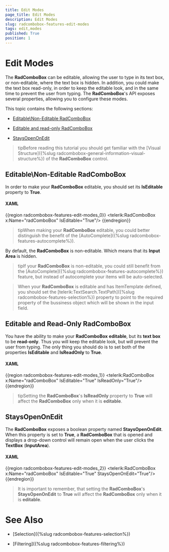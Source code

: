 ```yaml
---
title: Edit Modes
page_title: Edit Modes
description: Edit Modes
slug: radcombobox-features-edit-modes
tags: edit,modes
published: True
position: 1
---
```


# Edit Modes

The __RadComboBox__ can be editable, allowing the user to type in its text box, or non-editable, where the text box is hidden. In addition, you could make the text box read-only, in order to keep the editable look, and in the same time to prevent the user from typing. The __RadComboBox__'s API exposes several properties, allowing you to configure these modes.

This topic contains the following sections:

* [Editable\Non-Editable RadComboBox](#editable\non-editable-radcombobox)

* [Editable and read-only RadComboBox](#editable-and-read-only-radcombobox)

* [StaysOpenOnEdit](#staysopenonedit)

>tipBefore reading this tutorial you should get familiar with the [Visual Structure]({%slug radcombobox-general-information-visual-structure%}) of the __RadComboBox__ control.

## Editable\Non-Editable RadComboBox

In order to make your __RadComboBox__ editable, you should set its __IsEditable__ property to __True__.

#### __XAML__

{{region radcombobox-features-edit-modes_0}}
	<telerik:RadComboBox x:Name="radComboBox" IsEditable="True"/>
{{endregion}}


>tipWhen making your __RadComboBox__ editable, you could better distinguish the benefit of the [AutoComplete]({%slug radcombobox-features-autocomplete%}). 

By default, the __RadComboBox__ is non-editable. Which means that its __Input Area__ is hidden.

>tipIf your __RadComboBox__ is non-editable, you could still benefit from the [AutoComplete]({%slug radcombobox-features-autocomplete%}) feature, but instead of autocomplete your items will be auto-selected.

>When your __RadComboBox__ is editable and has ItemTemplate defined, you should set the [telerik:TextSearch.TextPath]({%slug radcombobox-features-selection%}) property to point to the required property of the bussiness object which will be shown in the input field.

## Editable and Read-Only RadComboBox

You have the ability to make your __RadComboBox__ __editable__, but its __text box__ to be __read-only__. Thus you will keep the editable look, but will prevent the user from typing. The only thing you should do is to set both of the properties __IsEditable__ and __IsReadOnly__ to __True__.

#### __XAML__

{{region radcombobox-features-edit-modes_1}}
	<telerik:RadComboBox x:Name="radComboBox" IsEditable="True" IsReadOnly="True"/>
{{endregion}}

>tipSetting the __RadComboBox__'s __IsReadOnly__ property to __True__ will affect the __RadComboBox__ only when it is __editable__.

## StaysOpenOnEdit

The __RadComboBox__ exposes a boolean property named __StaysOpenOnEdit__. When this property is set to __True__, a __RadComboBox__ that is opened and displays a drop-down control will remain open when the user clicks the __TextBox__ (__InputArea__).

#### __XAML__

{{region radcombobox-features-edit-modes_2}}
	<telerik:RadComboBox x:Name="radComboBox" IsEditable="True" StaysOpenOnEdit="True"/>
{{endregion}}

>It is important to remember, that setting the __RadComboBox__'s __StaysOpenOnEdit__ to __True__ will affect the __RadComboBox__ only when it is __editable__.

# See Also

 * [Selection]({%slug radcombobox-features-selection%})

 * [Filtering]({%slug radcombobox-features-filtering%})
